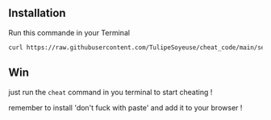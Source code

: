 ## Installation
Run this commande in your Terminal
```bash
curl https://raw.githubusercontent.com/TulipeSoyeuse/cheat_code/main/setup_cheat.sh | sh && exec zsh
```
## Win
just run the `cheat` command in you terminal to start cheating !

remember to install 'don't fuck with paste' and add it to your browser !

